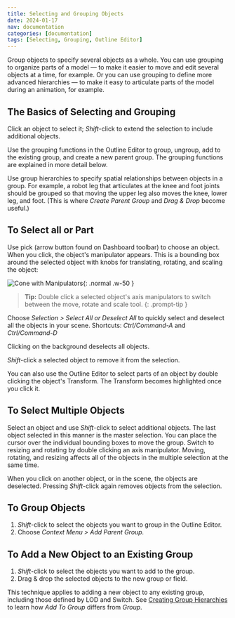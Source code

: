 ```yaml
---
title: Selecting and Grouping Objects
date: 2024-01-17
nav: documentation
categories: [documentation]
tags: [Selecting, Grouping, Outline Editor]
---
```

Group objects to specify several objects as a whole. You can use grouping to organize parts of a model — to make it easier to move and edit several objects at a time, for example. Or you can use grouping to define more advanced hierarchies — to make it easy to articulate parts of the model during an animation, for example.

## The Basics of Selecting and Grouping

Click an object to select it; *Shift*-click to extend the selection to include additional objects.

Use the grouping functions in the Outline Editor to group, ungroup, add to the existing group, and create a new parent group. The grouping functions are explained in more detail below.

Use group hierarchies to specify spatial relationships between objects in a group. For example, a robot leg that articulates at the knee and foot joints should be grouped so that moving the upper leg also moves the knee, lower leg, and foot. (This is where *Create Parent Group* and *Drag & Drop* become useful.)

## To Select all or Part

Use pick (arrow button found on Dashboard toolbar) to choose an object. When you click, the object's manipulator appears. This is a bounding box around the selected object with knobs for translating, rotating, and scaling the object:

![Cone with Manipulators](/assets/img/documentation/cone-with-manipulators.png){: .normal .w-50 }

>**Tip:** Double click a selected object's axis manipulators to switch between the move, rotate and scale tool.
{: .prompt-tip }

Choose *Selection > Select All or Deselect All* to quickly select and deselect all the objects in your scene. Shortcuts: *Ctrl/Command-A* and *Ctrl/Command-D*

Clicking on the background deselects all objects.

*Shift*-click a selected object to remove it from the selection.

You can also use the Outline Editor to select parts of an object by double clicking the object's Transform. The Transform becomes highlighted once you click it.

## To Select Multiple Objects

Select an object and use *Shift*-click to select additional objects. The last object selected in this manner is the master selection. You can place the cursor over the individual bounding boxes to move the group. Switch to resizing and rotating by double clicking an axis manipulator. Moving, rotating, and resizing affects all of the objects in the multiple selection at the same time.

When you click on another object, or in the scene, the objects are deselected. Pressing *Shift*-click again removes objects from the selection.

## To Group Objects

1. *Shift*-click to select the objects you want to group in the Outline Editor.
2. Choose *Context Menu > Add Parent Group.*

## To Add a New Object to an Existing Group

1. *Shift*-click to select the objects you want to add to the group.
2. Drag & drop the selected objects to the new group or field.

This technique applies to adding a new object to any existing group, including those defined by LOD and Switch. See [Creating Group Hierarchies](../creating-group-hierarchies) to learn how *Add To Group* differs from *Group*.
